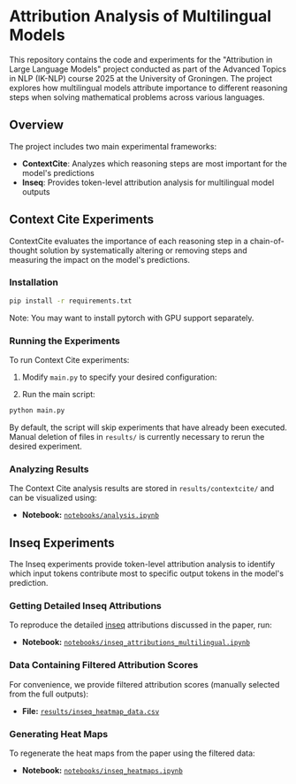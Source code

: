 # Attribution Analysis of Multilingual Models

This repository contains the code and experiments for the "Attribution in Large Language Models" project conducted as part of the Advanced Topics in NLP (IK-NLP) course 2025 at the University of Groningen. The project explores how multilingual models attribute importance to different reasoning steps when solving mathematical problems across various languages.

## Overview

The project includes two main experimental frameworks:

- **ContextCite**: Analyzes which reasoning steps are most important for the model's predictions
- **Inseq**: Provides token-level attribution analysis for multilingual model outputs

## Context Cite Experiments

ContextCite evaluates the importance of each reasoning step in a chain-of-thought solution by systematically altering or removing steps and measuring the impact on the model's predictions.

### Installation

```bash
pip install -r requirements.txt
```

Note: You may want to install pytorch with GPU support separately.

### Running the Experiments

To run Context Cite experiments:

1. Modify `main.py` to specify your desired configuration:

2. Run the main script:

```bash
python main.py
```

By default, the script will skip experiments that have already been executed. Manual deletion of files in `results/` is currently necessary to rerun the desired experiment.

### Analyzing Results

The Context Cite analysis results are stored in `results/contextcite/` and can be visualized using:

- **Notebook:** [`notebooks/analysis.ipynb`](/notebooks/analysis.ipynb)

## Inseq Experiments

The Inseq experiments provide token-level attribution analysis to identify which input tokens contribute most to specific output tokens in the model's prediction.

### Getting Detailed Inseq Attributions  

To reproduce the detailed [inseq](https://github.com/inseq-team/inseq) attributions discussed in the paper, run:  

- **Notebook:** [`notebooks/inseq_attributions_multilingual.ipynb`](/notebooks/inseq_experiments.ipynb)

### Data Containing Filtered Attribution Scores  

For convenience, we provide filtered attribution scores (manually selected from the full outputs):  

- **File:** [`results/inseq_heatmap_data.csv`](/results/inseq_heatmap_data.csv)

### Generating Heat Maps  

To regenerate the heat maps from the paper using the filtered data:  

- **Notebook:** [`notebooks/inseq_heatmaps.ipynb`](/notebooks/inseq_heatmaps.ipynb)
